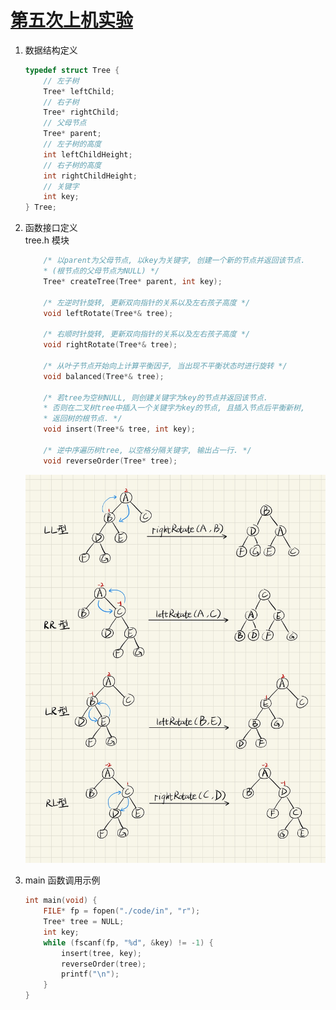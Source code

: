 # [第五次上机实验](https://github.com/Autumnal-Joy/assignments-on-computer/tree/assignment5)

1. 数据结构定义

   ```c++
   typedef struct Tree {
       // 左子树
       Tree* leftChild;
       // 右子树
       Tree* rightChild;
       // 父母节点
       Tree* parent;
       // 左子树的高度
       int leftChildHeight;
       // 右子树的高度
       int rightChildHeight;
       // 关键字
       int key;
   } Tree;
   ```

1. 函数接口定义 <br />
   tree.h 模块

   ```c++
       /* 以parent为父母节点, 以key为关键字, 创建一个新的节点并返回该节点.
       * (根节点的父母节点为NULL) */
       Tree* createTree(Tree* parent, int key);

       /* 左逆时针旋转, 更新双向指针的关系以及左右孩子高度 */
       void leftRotate(Tree*& tree);

       /* 右顺时针旋转, 更新双向指针的关系以及左右孩子高度 */
       void rightRotate(Tree*& tree);

       /* 从叶子节点开始向上计算平衡因子, 当出现不平衡状态时进行旋转 */
       void balanced(Tree*& tree);

       /* 若tree为空树NULL, 则创建关键字为key的节点并返回该节点.
       * 否则在二叉树tree中插入一个关键字为key的节点, 且插入节点后平衡新树,
       * 返回树的根节点. */
       void insert(Tree*& tree, int key);

       /* 逆中序遍历树tree, 以空格分隔关键字, 输出占一行. */
       void reverseOrder(Tree* tree);
   ```

   ![rotate函数示例](./rotate.jpg)

1. main 函数调用示例
   ```c++
   int main(void) {
       FILE* fp = fopen("./code/in", "r");
       Tree* tree = NULL;
       int key;
       while (fscanf(fp, "%d", &key) != -1) {
           insert(tree, key);
           reverseOrder(tree);
           printf("\n");
       }
   }
   ```
